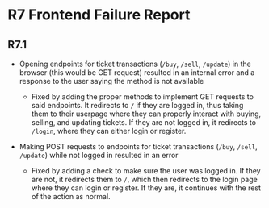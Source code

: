R7 Frontend Failure Report
==========================

R7.1
----
* Opening endpoints for ticket transactions (`/buy`, `/sell`, `/update`) in the browser (this would be GET request) resulted in an internal error and a response to the user saying the method is not available
	* Fixed by adding the proper methods to implement GET requests to said endpoints. It redirects to `/` if they are logged in, thus taking them to their userpage where they can properly interact with buying, selling, and updating tickets. If they are not logged in, it redirects to `/login`, where they can either login or register.

* Making POST requests to endpoints for ticket transactions (`/buy`, `/sell`, `/update`) while not logged in resulted in an error
	* Fixed by adding a check to make sure the user was logged in. If they are not, it redirects them to `/`, which then redirects to the login page where they can login or register. If they are, it continues with the rest of the action as normal.
